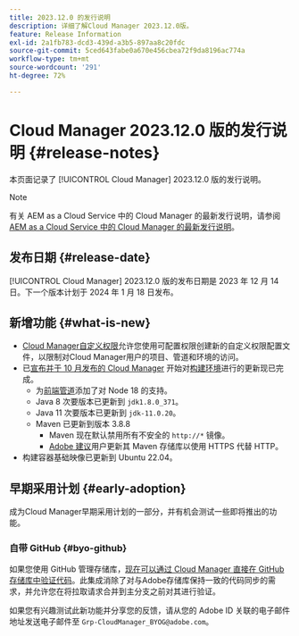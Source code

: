 ```yaml
---
title: 2023.12.0 的发行说明
description: 详细了解Cloud Manager 2023.12.0版。
feature: Release Information
exl-id: 2a1fb783-dcd3-439d-a3b5-897aa8c20fdc
source-git-commit: 5ced643fabe0a670e456cbea72f9da8196ac774a
workflow-type: tm+mt
source-wordcount: '291'
ht-degree: 72%

---
```


# Cloud Manager 2023.12.0 版的发行说明 {#release-notes}

本页面记录了 [!UICONTROL Cloud Manager] 2023.12.0 版的发行说明。

>[!NOTE]
>
>有关 AEM as a Cloud Service 中的 Cloud Manager 的最新发行说明，请参阅 [AEM as a Cloud Service 中的 Cloud Manager 的最新发行说明](https://experienceleague.adobe.com/zh-hans/docs/experience-manager-cloud-service/content/release-notes/cloud-manager/current)。

## 发布日期 {#release-date}

[!UICONTROL Cloud Manager] 2023.12.0 版的发布日期是 2023 年 12 月 14 日。下一个版本计划于 2024 年 1 月 18 日发布。

## 新增功能 {#what-is-new}

* [Cloud Manager自定义权限](/help/using/custom-permissions.md)允许您使用可配置权限创建新的自定义权限配置文件，以限制对Cloud Manager用户的项目、管道和环境的访问。
* 已[宣布并于 10 月发布的 Cloud Manager](/help/release-notes/2023/2023-10-0.md) 开始对[构建环境](/help/getting-started/build-environment.md)进行的更新现已完成。
   * 为[前端管道](/help/overview/ci-cd-pipelines.md)添加了对 Node 18 的支持。
   * Java 8 次要版本已更新到 `jdk1.8.0_371`。
   * Java 11 次要版本已更新到 `jdk-11.0.20`。
   * Maven 已更新到版本 3.8.8
      * Maven 现在默认禁用所有不安全的 `http://*` 镜像。
      * [Adobe 建议](/help/getting-started/build-environment.md#https-maven)用户更新其 Maven 存储库以使用 HTTPS 代替 HTTP。
* 构建容器基础映像已更新到 Ubuntu 22.04。

## 早期采用计划 {#early-adoption}

成为Cloud Manager早期采用计划的一部分，并有机会测试一些即将推出的功能。

### 自带 GitHub {#byo-github}

如果您使用 GitHub 管理存储库，[现在可以通过 Cloud Manager 直接在 GitHub 存储库中验证代码](/help/managing-code/private-repositories.md)。此集成消除了对与Adobe存储库保持一致的代码同步的需求，并允许您在将拉取请求合并到主分支之前对其进行验证。

如果您有兴趣测试此新功能并分享您的反馈，请从您的 Adobe ID 关联的电子邮件地址发送电子邮件至 `Grp-CloudManager_BYOG@adobe.com`。
